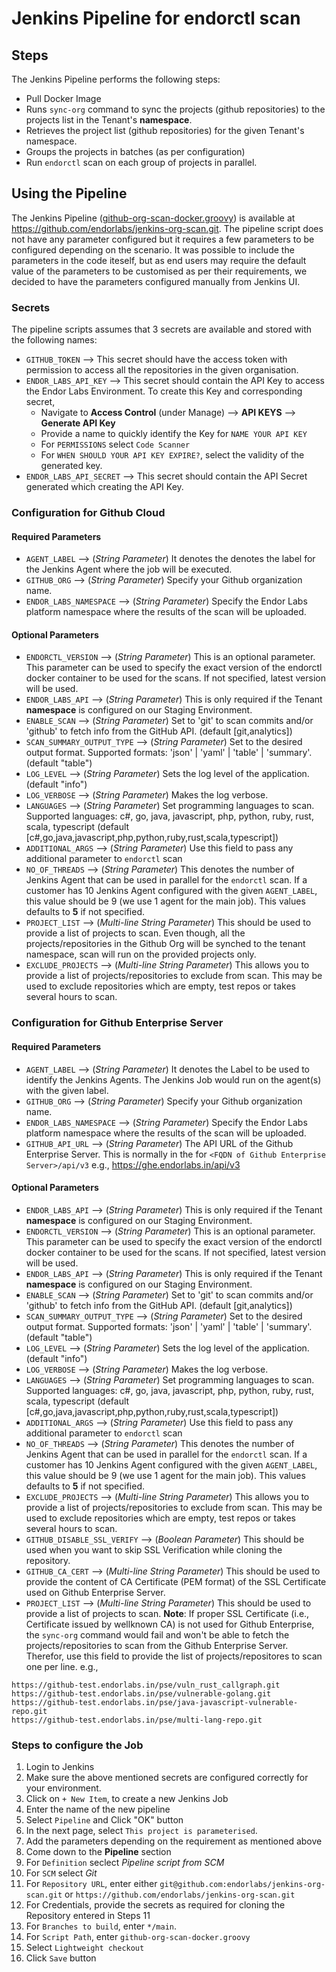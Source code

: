 # Jenkins Pipeline for endorctl scan

## Steps

The Jenkins Pipeline performs the following steps:
- Pull Docker Image
- Runs `sync-org` command to sync the projects (github repositories) to the projects list in the Tenant's **namespace**.
- Retrieves the project list (github repositories) for the given Tenant's namespace.
- Groups the projects in batches (as per configuration)
- Run `endorctl` scan on each group of projects in parallel.

## Using the Pipeline
The Jenkins Pipeline ([github-org-scan-docker.groovy](https://github.com/endorlabs/jenkins-org-scan/blob/main/github-org-scan-docker.groovy)) is available at <https://github.com/endorlabs/jenkins-org-scan.git>.
The pipeline script does not have any parameter configured but it requires a few parameters to be configured depending on the scenario. It was possible to include the parameters in the code iteself, but as end users may require the default value of the  parameters to be customised as per their requirements, we decided to have the parameters configured manually from Jenkins UI.

### Secrets
The pipeline scripts assumes that 3 secrets are available and stored with the following names:

- `GITHUB_TOKEN` --> This secret should have the access token with permission to access all the repositories in the given organisation.
- `ENDOR_LABS_API_KEY` --> This secret should contain the API Key to access the Endor Labs Environment. To create this Key and corresponding secret, 
  - Navigate to **Access Control** (under Manage) --> **API KEYS** --> **Generate API Key**
  - Provide a name to quickly identify the Key for `NAME YOUR API KEY`
  - For `PERMISSIONS` select `Code Scanner`
  - For `WHEN SHOULD YOUR API KEY EXPIRE?`, select the validity of the generated key.
- `ENDOR_LABS_API_SECRET` --> This secret should contain the API Secret generated which creating the API Key.

### Configuration for Github Cloud
#### Required Parameters

- `AGENT_LABEL` --> (*String Parameter*) It denotes the denotes the label for the Jenkins Agent where the job will be executed.
- `GITHUB_ORG` --> (*String Parameter*) Specify your Github organization name.
- `ENDOR_LABS_NAMESPACE` --> (*String Parameter*) Specify the Endor Labs platform namespace where the results of the scan will be uploaded.

#### Optional Parameters

- `ENDORCTL_VERSION` --> (*String Parameter*) This is an optional parameter. This parameter can be used to specify the exact version of the endorctl docker container to be used for the scans. If not specified, latest version will be used.
- `ENDOR_LABS_API` --> (*String Parameter*) This is only required if the Tenant **namespace** is configured on our Staging Environment.
- `ENABLE_SCAN` --> (*String Parameter*) Set to 'git' to scan commits and/or 'github' to fetch info from the GitHub API. (default [git,analytics])
- `SCAN_SUMMARY_OUTPUT_TYPE` --> (*String Parameter*) Set to the desired output format. Supported formats: 'json' | 'yaml' | 'table' | 'summary'. (default "table")
- `LOG_LEVEL` --> (*String Parameter*) Sets the log level of the application. (default "info")
- `LOG_VERBOSE` --> (*String Parameter*) Makes the log verbose.
- `LANGUAGES` --> (*String Parameter*) Set programming languages to scan. Supported languages: c#, go, java, javascript, php, python, ruby, rust, scala, typescript (default [c#,go,java,javascript,php,python,ruby,rust,scala,typescript])
- `ADDITIONAL_ARGS` --> (*String Parameter*) Use this field to pass any additional parameter to `endorctl` scan
- `NO_OF_THREADS` --> (*String Parameter*) This denotes the number of Jenkins Agent that can be used in parallel for the `endorctl` scan. If a customer has 10 Jenkins Agent configured with the given `AGENT_LABEL`, this value should be 9 (we use 1 agent for the main job). This values defaults to **5** if not specified.
- `PROJECT_LIST` --> (*Multi-line String Parameter*) This should be used to provide a list of projects to scan. Even though, all the projects/repositories in the Github Org will be synched to the tenant namespace, scan will run on the provided projects only.
- `EXCLUDE_PROJECTS` --> (*Multi-line String Parameter*) This allows you to provide a list of projects/repositories to exclude from scan. This may be used to exclude repositories which are empty, test repos or takes several hours to scan.

### Configuration for Github Enterprise Server
#### Required Parameters

- `AGENT_LABEL` --> (*String Parameter*) It denotes the Label to be used to identify the Jenkins Agents. The Jenkins Job would run on the agent(s) with the given label.
- `GITHUB_ORG` --> (*String Parameter*) Specify your Github organization name.
- `ENDOR_LABS_NAMESPACE` --> (*String Parameter*) Specify the Endor Labs platform namespace where the results of the scan will be uploaded.
- `GITHUB_API_URL` --> (*String Parameter*) The API URL of the Github Enterprise Server. This is normally in the for `<FQDN of Github Enterprise Server>/api/v3` e.g., <https://ghe.endorlabs.in/api/v3>

#### Optional Parameters

- `ENDOR_LABS_API` --> (*String Parameter*) This is only required if the Tenant **namespace** is configured on our Staging Environment.
- `ENDORCTL_VERSION` --> (*String Parameter*) This is an optional parameter. This parameter can be used to specify the exact version of the endorctl docker container to be used for the scans. If not specified, latest version will be used.
- `ENDOR_LABS_API` --> (*String Parameter*) This is only required if the Tenant **namespace** is configured on our Staging Environment.
- `ENABLE_SCAN` --> (*String Parameter*) Set to 'git' to scan commits and/or 'github' to fetch info from the GitHub API. (default [git,analytics])
- `SCAN_SUMMARY_OUTPUT_TYPE` --> (*String Parameter*) Set to the desired output format. Supported formats: 'json' | 'yaml' | 'table' | 'summary'. (default "table")
- `LOG_LEVEL` --> (*String Parameter*) Sets the log level of the application. (default "info")
- `LOG_VERBOSE` --> (*String Parameter*) Makes the log verbose.
- `LANGUAGES` --> (*String Parameter*) Set programming languages to scan. Supported languages: c#, go, java, javascript, php, python, ruby, rust, scala, typescript (default [c#,go,java,javascript,php,python,ruby,rust,scala,typescript])
- `ADDITIONAL_ARGS` --> (*String Parameter*) Use this field to pass any additional parameter to `endorctl` scan
- `NO_OF_THREADS` --> (*String Parameter*) This denotes the number of Jenkins Agent that can be used in parallel for the `endorctl` scan. If a customer has 10 Jenkins Agent configured with the given `AGENT_LABEL`, this value should be 9 (we use 1 agent for the main job). This values defaults to **5** if not specified.
- `EXCLUDE_PROJECTS` --> (*Multi-line String Parameter*) This allows you to provide a list of projects/repositories to exclude from scan. This may be used to exclude repositories which are empty, test repos or takes several hours to scan.
- `GITHUB_DISABLE_SSL_VERIFY` --> (*Boolean Parameter*) This should be used when you want to skip SSL Verification while cloning the repository.
- `GITHUB_CA_CERT` --> (*Multi-line String Parameter*) This should be used to provide the content of CA Certificate (PEM format) of the SSL Certificate used on Github Enterprise Server.
- `PROJECT_LIST` --> (*Multi-line String Parameter*) This should be used to provide a list of projects to scan. 
**Note**: If proper SSL Certificate (i.e., Certificate issued by wellknown CA) is not used for Github Enterprise, the `sync-org` command would fail and won't be able to fetch the projects/repositories to scan from the Github Enterprise Server. Therefor, use this field to provide the list of projects/repositores to scan one per line. e.g.,
```
https://github-test.endorlabs.in/pse/vuln_rust_callgraph.git
https://github-test.endorlabs.in/pse/vulnerable-golang.git
https://github-test.endorlabs.in/pse/java-javascript-vulnerable-repo.git
https://github-test.endorlabs.in/pse/multi-lang-repo.git
```


### Steps to configure the Job
1. Login to Jenkins
2. Make sure the above mentioned secrets are configured correctly for your environment.
3. Click on `+ New Item`, to create a new Jenkins Job
4. Enter the name of the new pipeline
5. Select `Pipeline` and Click "OK" button
6. In the next page, select `This project is parameterised`.
7. Add the parameters depending on the requirement as mentioned above
8. Come down to the **Pipeline** section
9. For `Definition` seclect *Pipeline script from SCM*
10. For `SCM` select *Git*
11. For `Repository URL`, enter either `git@github.com:endorlabs/jenkins-org-scan.git` or `https://github.com/endorlabs/jenkins-org-scan.git`
12. For Credentials, provide the secrets as required for cloning the Repository entered in Steps 11
13. For `Branches to build`, enter `*/main`.
14. For `Script Path`, enter `github-org-scan-docker.groovy`
15. Select `Lightweight checkout`
16. Click `Save` button

